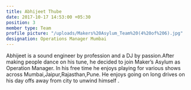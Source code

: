 ```yaml
---
title: Abhijeet Thube
date: 2017-10-17 14:53:00 +05:30
position: 3
member type: Team
profile picture: "/uploads/Makers%20Asylum_Team%20(4%20of%206).jpg"
designation: Operations Manager Mumbai
---
```


Abhijeet is a sound engineer by profession and a DJ by passion.After making people dance on his tune, he decided to join Maker’s Asylum as Operation Manager. In his free time he enjoys playing for various shows across Mumbai,Jaipur,Rajasthan,Pune. He enjoys going on long drives on his day offs away from city to unwind himself .